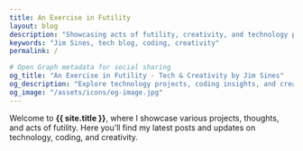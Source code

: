 ```yaml
---
title: An Exercise in Futility
layout: blog
description: "Showcasing acts of futility, creativity, and technology projects by Jim Sines."
keywords: "Jim Sines, tech blog, coding, creativity"
permalink: /

# Open Graph metadata for social sharing
og_title: "An Exercise in Futility - Tech & Creativity by Jim Sines"
og_description: "Explore technology projects, coding insights, and creative endeavors by Jim Sines."
og_image: "/assets/icons/og-image.jpg"
---
```


Welcome to **{{ site.title }}**, where I showcase various projects, thoughts, and acts of futility. Here you’ll find my latest posts and updates on technology, coding, and creativity.

<div id="greeting" style="margin-top: 1rem; font-style: italic;"></div>

<script>
  const hour = new Date().getHours();
  const greetingElement = document.getElementById('greeting');
  
  if (hour >= 6 && hour < 12) {
    greetingElement.textContent = "🌞 Good morning, visitor! Dive into some content to start your day!";
  } else if (hour >= 12 && hour < 18) {
    greetingElement.textContent = "🌞 Good afternoon! Here’s something interesting for your afternoon.";
  } else {
    greetingElement.textContent = "🌜 Good evening! Wind down with some late-night reading.";
  }
</script>
